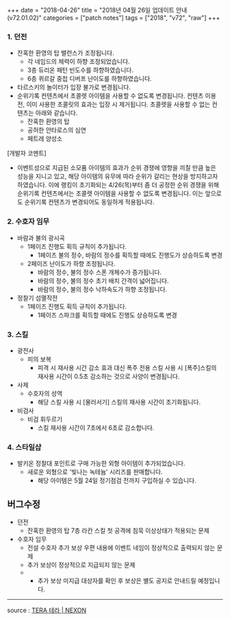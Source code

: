 +++
date = "2018-04-26"
title = "2018년 04월 26일 업데이트 안내 (v72.01.02)"
categories = ["patch notes"]
tags = ["2018", "v72", "raw"]
+++

### 1. 던전
- 잔혹한 환영의 탑 밸런스가 조정됩니다.
  - 각 네임드의 체력이 하향 조정되었습니다.
  - 3층 듀리온 패턴 빈도수를 하향하였습니다.
  - 6층 퀴르갈 중첩 디버프 난이도를 하향하였습니다.
- 타르스키의 놀이터가 입장 불가로 변경됩니다.
- 순위기록 컨텐츠에서 초콜렛 아이템을 사용할 수 없도록 변경됩니다. 컨텐츠 이용 전, 이미 사용한 초콜릿의 효과는 입장 시 제거됩니다. 초콜렛을 사용할 수 없는 컨텐츠는 아래와 같습니다.
  - 잔혹한 환영의 탑
  - 공허한 안타로스의 심연
  - 페트레 양성소

[개발자 코멘트]
- 이벤트성으로 지급된 소모품 아이템의 효과가 순위 경쟁에 영향을 끼칠 만큼 높은 성능을 지니고 있고, 해당 아이템의 유무에 따라 순위가 갈리는 현상을 방지하고자 하였습니다.  이에 랭킹이 초기화되는 4/26(목)부터 좀 더 공정한 순위 경쟁을 위해 순위기록 컨텐츠에서는 초콜렛 아이템을 사용할 수 없도록 변경됩니다. 이는 앞으로도 순위기록 컨텐츠가 변경되어도 동일하게 적용됩니다.

### 2. 수호자 임무
- 바람과 불의 광시곡
  - 1페이즈 진행도 획득 규칙이 추가됩니다.
    - 1페이즈 불의 정수, 바람의 정수를 획득할 때에도 진행도가 상승하도록 변경
  - 2페이즈 난이도가 하향 조정됩니다.
    - 바람의 정수, 불의 정수 스폰 개체수가 증가됩니다.
    - 바람의 정수, 불의 정수 초기 배치 간격이 넓어집니다.
    - 바람의 정수, 불의 정수 낙하속도가 하향 조정됩니다.
- 정찰기 섬멸작전
  - 1페이즈 진행도 획득 규칙이 추가됩니다.
    - 1페이즈 스파크를 획득할 때에도 진행도 상승하도록 변경

### 3. 스킬
- 광전사
  - 피의 보복
    - 피격 시 재사용 시간 감소 효과 대신 폭주 전용 스킬 사용 시 [폭주]스킬의 재사용 시간이 0.5초 감소하는 것으로 사양이 변경됩니다.
- 사제
  - 수호자의 성역
    - 해당 스킬 사용 시 [물러서기] 스킬의 재사용 시간이 초기화됩니다.
- 비검사
  - 비검 휘두르기
    - 스킬 재사용 시간이 7초에서 6초로 감소합니다.

### 4. 스타일샵
- 발키온 정찰대 포인트로 구매 가능한 외형 아이템이 추가되었습니다.
  - 새로운 외형으로 '빛나는 녹테늄' 시리즈를 판매합니다.
    - 해당 아이템은 5월 24일 정기점검 전까지 구입하실 수 있습니다.

## 버그수정

- 던전
  - 잔혹한 환영의 탑 7층 라칸 스킬 첫 공격에 침묵 이상상태가 적용되는 문제
- 수호자 임무
  - 전설 수호자 추가 보상 우편 내용에 이벤트 네임이 정상적으로 출력되지 않는 문제
  - 추가 보상이 정상적으로 지급되지 않는 문제
  - * 추가 보상 미지급 대상자를 확인 후 보상은 별도 공지로 안내드릴 예정입니다.

----

source : [TERA 테라 | NEXON](http://tera.nexon.com/news/update/view.aspx?n4articlesn=330)
